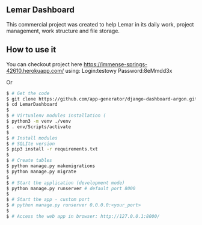 ## Lemar Dashboard

This commercial project was created to help Lemar in its daily work, project management, work structure and file storage.

## How to use it

You can checkout project here https://immense-springs-42610.herokuapp.com/ using:
Login:testowy
Password:8eMmdd3x

Or

```bash
$ # Get the code
$ git clone https://github.com/app-generator/django-dashboard-argon.git
$ cd LemarDashboard
$
$ # Virtualenv modules installation (
$ python3 -m venv ./venv
$ . env/Scripts/activate
$
$ # Install modules
$ # SQLIte version
$ pip3 install -r requirements.txt
$
$ # Create tables
$ python manage.py makemigrations
$ python manage.py migrate
$
$ # Start the application (development mode)
$ python manage.py runserver # default port 8000
$
$ # Start the app - custom port 
$ # python manage.py runserver 0.0.0.0:<your_port>
$
$ # Access the web app in browser: http://127.0.0.1:8000/
```

